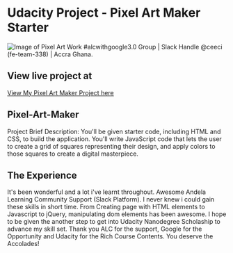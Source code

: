 # Udacity Project - Pixel Art Maker Starter
![Image of Pixel Art Work](https://github.com/ceeci/Pixel-Art-Maker/blob/master/pixel_art_final.png)
#alcwithgoogle3.0 Group | Slack Handle @ceeci (fe-team-338) |  Accra Ghana.

## View live project at 
[View My Pixel Art Maker Project here](https://ceeci.github.io/Pixel-Art-Maker/)

## Pixel-Art-Maker
Project Brief Description: You'll be given starter code, including HTML and CSS, to build the application. You'll write JavaScript code that lets the user to create a grid of squares representing their design, and apply colors to those squares to create a digital masterpiece.

## The Experience
It's been wonderful and a lot i've learnt throughout. Awesome Andela Learning Community Support (Slack Platform).
I never knew i could gain these skills in short time. From Creating page with HTML elements to Javascript to jQuery, manipulating dom elements has been awesome. I hope to be given the another step to get into Udacity Nanodegree Scholaship to advance my skill set. Thank you ALC for the support, Google for the Opportunity and Udacity for the Rich Course Contents. You deserve the Accolades!
